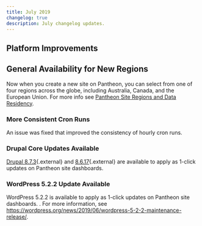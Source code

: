 ```yaml
---
title: July 2019
changelog: true
description: July changelog updates.
---
```


## Platform Improvements
## General Availability for New Regions
Now when you create a new site on Pantheon, you can select from one of four regions across the globe, including Australia, Canada, and the European Union. For more info see [Pantheon Site Regions and Data Residency](https://pantheon.io/docs/regions).

### More Consistent Cron Runs 
An issue was fixed that improved the consistency of hourly cron runs. 


### Drupal Core Updates Available
[Drupal 8.7.3](https://www.drupal.org/project/drupal/releases/8.7.3){.external} and [8.6.17](https://www.drupal.org/project/drupal/releases/8.6.17){.external} are available to apply as 1-click updates on Pantheon site dashboards. 

### WordPress 5.2.2 Update Available
WordPress 5.2.2  is available to apply as 1-click updates on Pantheon site dashboards. . For more information, see <https://wordpress.org/news/2019/06/wordpress-5-2-2-maintenance-release/>.

